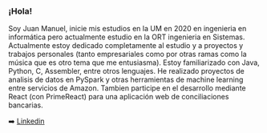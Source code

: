### ¡Hola!
Soy Juan Manuel, inicie mis estudios en la UM en 2020 en ingenieria en informática pero actualmente estudio en la ORT ingenieria en Sistemas.
Actualmente estoy dedicado completamente al estudio y a proyectos y trabajos personales (tanto empresariales como por otras ramas como la música que es otro tema que me entusiasma).
Estoy familiarizado con Java, Python, C, Assembler, entre otros lenguajes.
He realizado proyectos de analisis de datos en PySpark y otras herramientas de machine learning entre servicios de Amazon. 
Tambien participe en el desarrollo mediante React (con PrimeReact) para una aplicación web de conciliaciones bancarias.

➡️ [Linkedin](https://www.linkedin.com/in/juan-manuel-latorre/)

<!--
**JMLatorre/JMLatorre** is a ✨ _special_ ✨ repository because its `README.md` (this file) appears on your GitHub profile.

Here are some ideas to get you started:

- 🔭 I’m currently working on ...
- 🌱 I’m currently learning ...
- 👯 I’m looking to collaborate on ...
- 🤔 I’m looking for help with ...
- 💬 Ask me about ...
- 📫 How to reach me: ...
- 😄 Pronouns: ...
- ⚡ Fun fact: ...
-->

